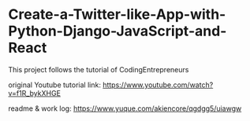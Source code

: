 # Create-a-Twitter-like-App-with-Python-Django-JavaScript-and-React
This project follows the tutorial of CodingEntrepreneurs


original Youtube tutorial link: https://www.youtube.com/watch?v=f1R_bykXHGE

readme & work log: https://www.yuque.com/akiencore/qgdgg5/uiawgw
